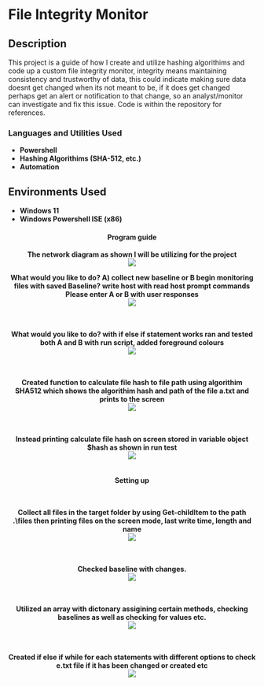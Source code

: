<h1>File Integrity Monitor</h1>

<h2>Description</h2>
This project is a guide of how I create and utilize hashing algorithims and code up a custom file integrity monitor, integrity means maintaining consistency and trustworthy of data, this could indicate making sure data doesnt get changed when its not meant to be, 
if it does get changed perhaps get an alert or notification to that change, so an analyst/monitor can investigate and fix this issue. Code is within the repository for references.
<br />

<h3>Languages and Utilities Used</h3>

- <b>Powershell</b> 
- <b>Hashing Algorithims (SHA-512, etc.)</b>
- <b>Automation</b>

<h2>Environments Used </h2>

- <b>Windows 11</b>
- <b>Windows Powershell ISE (x86)</b>



<h4 align="center">Program guide</h4>

<p align="center">
<b>The network diagram as shown I will be utilizing for the project</b> <br/>
<img src="https://i.imgur.com/0wml2UA.jpeg"/>


<p align="center">
<b> What would you like to do? A) collect new baseline or B begin monitoring files with saved Baseline? write host with read host prompt commands Please enter A or B with user responses</b> <br/>
<img src="https://i.imgur.com/9UkcSm0.jpeg"/>
<br />
<br />
<br/>

<p align="center">
<b> What would you like to do? with if else if statement works ran and tested both A and B with run script, added foreground colours</b> <br/>
<img src="https://i.imgur.com/XllSze8.jpeg"/>
<br />
<br />
<br/>


<p align="center">
<b> Created function to calculate file hash to file path using algorithim SHA512 which shows the algorithim hash and path of the file a.txt and prints to the screen</b> <br/>
<img src="https://i.imgur.com/mU1tKaG.jpeg"/>
<br />
<br />
<br/>

<p align="center">
<b> Instead printing calculate file hash on screen stored in variable object $hash as shown in run test</b> <br/>
<img src="https://i.imgur.com/eaG4zM1.jpeg"/>
<br />
<br />
<br/>
<b> Setting up 


<br />
<br />
<br/>

<p align="center">
<b> Collect all files in the target folder by using Get-childItem to the path .\files then printing files on the screen mode, last write time, length and name </b> <br/>
<img src="https://i.imgur.com/U5tHE1J.jpeg"/>
<br />
<br />
<br/>


<p align="center">
<b> Checked baseline with changes. </b> <br/>
<img src="https://i.imgur.com/d9WsfKz.jpeg"/>
<br />
<br />
<br/>


<p align="center">
<b> Utilized an array with dictonary assigining certain methods, checking baselines as well as checking for values etc. </b> <br/>
<img src="https://i.imgur.com/mZAwlNm.jpeg"/>
<br />
<br />
<br/>


<p align="center">
<b> Created if else if while for each statements with different options to check e.txt file if it has been changed or created etc </b> <br/>
<img src="https://i.imgur.com/LJbpSHX.jpeg"/>
<br />
<br />
<br/>



